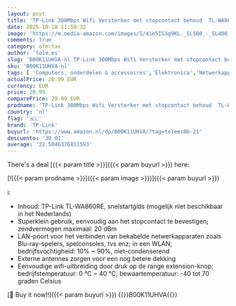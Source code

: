 ```yaml
---
layout: post
title: 'TP-Link 300Mbps Wifi Versterker met stopcontact behoud  TL-WA860RE '
date: 2025-10-18 11:59:32
image: 'https://m.media-amazon.com/images/I/41e5IS3g9KL._SL500_._SL400_.jpg'
comments: true
category: ofertas
author: 'tole.es'
slug: 'B00K11UHVA-nl TP-Link 300Mbps Wifi Versterker met stopcontact behoud TL-...'
sku: 'B00K11UHVA-nl'
tags: [ 'Computers, onderdelen & accessoires','Elektronica','Netwerkapparaten','Wifi Versterker','tp-link','🇳🇱', ]
actualPrice: 20.99 EUR
currency: EUR
price: 20.99
comparePrice: 29.99 EUR
prodname: 'TP-Link 300Mbps Wifi Versterker met stopcontact behoud  TL-WA860RE '
country: 'nl'
flag: '🇳🇱'
brand: 'TP-Link'
buyurl: 'https://www.amazon.nl/dp/B00K11UHVA/?tag=tolees0b-21'
descuento: '30.01'
average: '22.5046376811593'
---
```


There's a deal [{{< param title >}}]({{< param buyurl >}})  here:

[![{{< param prodname >}}]({{< param image >}})]({{< param buyurl >}})

ℹ️:

- Inhoud: TP-Link TL-WA860RE, snelstartgids (mogelijk niet beschikbaar in het Nederlands)
- Superklein gebruik, eenvoudig aan het stopcontact te bevestigen; zendvermogen maximaal: 20 dBm
- LAN-poort voor het verbinden van bekabelde netwerkapparaten zoals Blu-ray-spelers, spelconsoles, tvs enz; in een WLAN; bedrijfsvochtigheid: 10% ~ 90%, niet-condenserend
- Externe antennes zorgen voor een nog betere dekking
- Eenvoudige wifi-uitbreiding door druk op de range extension-knop; bedrijfstemperatuur: 0 °C ~ 40 °C; bewaartemperatuur: -40 tot 70 graden Celsius

[🛒 Buy it now!!]({{< param buyurl >}})
{{<world>}}B00K11UHVA{{</world>}}
